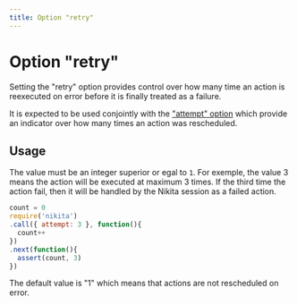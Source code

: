 ```yaml
---
title: Option "retry"
---
```


# Option "retry"

Setting the "retry" option provides control over how many time an action is reexecuted on error before it is finally treated as a failure.

It is expected to be used conjointly with the ["attempt" option](/options/attempt) which provide an indicator over how many times an action was rescheduled.

## Usage

The value must be an integer superior or egal to `1`. For exemple, the value 3 means the action will be executed at maximum 3 times. If the third time the action fail, then it will be handled by the Nikita session as a failed action.

```js
count = 0
require('nikita')
.call({ attempt: 3 }, function(){
  count++
})
.next(function(){
  assert(count, 3)
})
```

The default value is "1" which means that actions are not rescheduled on error.
